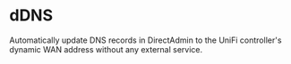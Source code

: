 # dDNS
Automatically update DNS records in DirectAdmin to the UniFi controller's dynamic WAN address without any external service.
